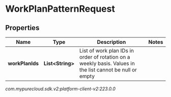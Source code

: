 # WorkPlanPatternRequest


## Properties

| Name | Type | Description | Notes |
| ------------ | ------------- | ------------- | ------------- |
| **workPlanIds** | **List&lt;String&gt;** | List of work plan IDs in order of rotation on a weekly basis. Values in the list cannot be null or empty |  |




_com.mypurecloud.sdk.v2:platform-client-v2:223.0.0_
